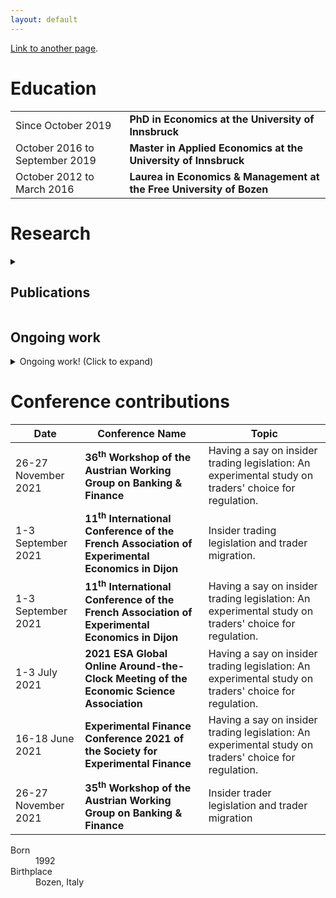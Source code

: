 ```yaml
---
layout: default
---
```


[Link to another page](./another-page.html).

# Education

<meta charset="utf-8">
<table>
<tbody>
  <tr>
    <td>Since October 2019</td>
    <td style="font-weight:bold">PhD in Economics at the University of Innsbruck</td>
  </tr>
    <tr>
    <td>October 2016 to September 2019</td>
    <td style="font-weight:bold">Master in Applied Economics at the University of Innsbruck</td>
  </tr>
    <tr>
    <td>October 2012 to March 2016</td>
    <td style="font-weight:bold">Laurea in Economics & Management at the Free University of Bozen</td>
  </tr>
</tbody>
</table>

# Research

<details>
  <summary><h2 white-space: nowrap;>Publications</h2></summary>
<table>
<thead>
  <tr>
    <th>Title</th>
    <th>Authors</th>
    <th>Description</th>
  </tr>
</thead>
<tbody>
  <tr>
    <td style="font-weight:bold">Asset market experiments with diverse information</td>
    <td>Dominik Schmidt and Thomas Stöckl</td>
    <td>Paper reviews the experimental finance literature investigating markets with different information structures to better understand how these structures influence trader behavior and market outcomes. Retrievable at  <a href="https://ssrn.com/abstract=3947626">https://ssrn.com/abstract=3947626</a>  </td>
  </tr>
</tbody>
</table>
</details>
  
## Ongoing work
<details>
  <summary>Ongoing work! (Click to expand)</summary>
<table>
<thead>
  <tr>
    <th>Title</th>
    <th>Authors</th>
    <th>Description</th>
  </tr>
</thead>
<tbody>
  <tr>
    <td style="font-weight:bold">Insider trading legislation and trader migration</td>
    <td>Robert Merl, Stefan Palan, Dominik Schmidt, and Thomas Stöckl</td>
    <td>Paper aims to analyse traders' behaviour and their intention to migrate between markets, if they are free to trade in multiple markets with different prevailing insider trading legislation.</td>
  </tr>
  <tr>
    <td style="font-weight:bold">Having a say on insider trading legislation: An experimental study on traders' choice for regulation</td>
    <td>Stefan Palan, Dominik Schmidt, and Thomas Stöckl</td>
    <td>Paper aims to analyse traders’ approval of insider trading legislation, controlling for traders’ prospects to receive non-public information.</td>
  </tr>
  <tr>
    <td style="font-weight:bold">Estimationg PIN with experimental asset market data</td>
    <td>Dominik Schmidt and Thomas Stöckl</td>
    <td>Paper aims to test the theoretical model to predict the probability of informed trading in an experimental market.</td>
  </tr>
  <tr>
    <td style="font-weight:bold">Competition among advisers</td>
    <td>Dominik Schmidt</td>
    <td>Paper aims to descripe the development of consultancy fees and to compare the quality of advice between monopolistic and competitive advisers.</td>
  </tr>
</tbody>
</table>
</details>

# Conference contributions
<table>
<thead>
  <tr>
    <th>Date</th>
    <th>Conference Name</th>
    <th>Topic</th>
  </tr>
</thead>
<tbody>
  <tr>
    <td>26-27 November 2021</td>
    <td style="font-weight:bold">36<sup>th</sup> Workshop of the Austrian Working Group on Banking & Finance</td>
    <td>Having a say on insider trading legislation: An experimental study on traders' choice for regulation. </td>
  </tr>
    <tr>
    <td>1-3 September 2021</td>
    <td style="font-weight:bold">11<sup>th</sup> International Conference of the French Association of Experimental Economics in Dijon</td>
    <td>Insider trading legislation and trader migration. </td>
  </tr>
    <tr>
    <td>1-3 September 2021</td>
    <td style="font-weight:bold">11<sup>th</sup> International Conference of the French Association of Experimental Economics in Dijon</td>
    <td>Having a say on insider trading legislation: An experimental study on traders' choice for regulation. </td>
  </tr>
    <tr>
    <td>1-3 July 2021</td>
    <td style="font-weight:bold"> 2021 ESA Global Online Around-the-Clock Meeting of the Economic Science Association</td>
    <td>Having a say on insider trading legislation: An experimental study on traders' choice for regulation. </td>
  </tr>
    <tr>
    <td>16-18 June 2021</td>
    <td style="font-weight:bold"> Experimental Finance Conference 2021 of the Society for Experimental Finance</td>
    <td>Having a say on insider trading legislation: An experimental study on traders' choice for regulation. </td>
  </tr>
    <tr>
    <td>26-27 November 2021</td>
    <td style="font-weight:bold">35<sup>th</sup> Workshop of the Austrian Working Group on Banking & Finance</td>
    <td>Insider trader legislation and trader migration </td>
  </tr>
</tbody>
</table>


<dl>
<dt>Born</dt>
<dd>1992</dd>
<dt>Birthplace</dt>
<dd>Bozen, Italy</dd>
</dl>
